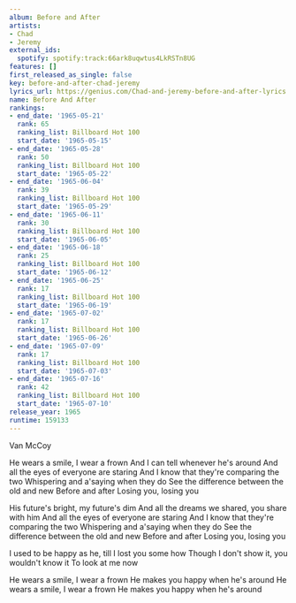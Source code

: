 ```yaml
---
album: Before and After
artists:
- Chad
- Jeremy
external_ids:
  spotify: spotify:track:66ark8uqwtus4LkRSTn8UG
features: []
first_released_as_single: false
key: before-and-after-chad-jeremy
lyrics_url: https://genius.com/Chad-and-jeremy-before-and-after-lyrics
name: Before And After
rankings:
- end_date: '1965-05-21'
  rank: 65
  ranking_list: Billboard Hot 100
  start_date: '1965-05-15'
- end_date: '1965-05-28'
  rank: 50
  ranking_list: Billboard Hot 100
  start_date: '1965-05-22'
- end_date: '1965-06-04'
  rank: 39
  ranking_list: Billboard Hot 100
  start_date: '1965-05-29'
- end_date: '1965-06-11'
  rank: 30
  ranking_list: Billboard Hot 100
  start_date: '1965-06-05'
- end_date: '1965-06-18'
  rank: 25
  ranking_list: Billboard Hot 100
  start_date: '1965-06-12'
- end_date: '1965-06-25'
  rank: 17
  ranking_list: Billboard Hot 100
  start_date: '1965-06-19'
- end_date: '1965-07-02'
  rank: 17
  ranking_list: Billboard Hot 100
  start_date: '1965-06-26'
- end_date: '1965-07-09'
  rank: 17
  ranking_list: Billboard Hot 100
  start_date: '1965-07-03'
- end_date: '1965-07-16'
  rank: 42
  ranking_list: Billboard Hot 100
  start_date: '1965-07-10'
release_year: 1965
runtime: 159133
---
```

Van McCoy

He wears a smile, I wear a frown
And I can tell whenever he's around
And all the eyes of everyone are staring
And I know that they're comparing the two
Whispering and a'saying when they do
See the difference between the old and new
Before and after
Losing you, losing you

His future's bright, my future's dim
And all the dreams we shared, you share with him
And all the eyes of everyone are staring
And I know that they're comparing the two
Whispering and a'saying when they do
See the difference between the old and new
Before and after
Losing you, losing you

I used to be happy as he, till I lost you some how
Though I don't show it, you wouldn't know it
To look at me now

He wears a smile, I wear a frown
He makes you happy when he's around
He wears a smile, I wear a frown
He makes you happy when he's around

